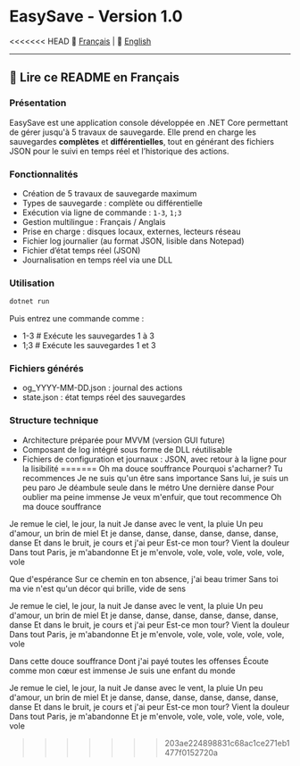 # EasySave - Version 1.0

<<<<<<< HEAD
📘 [Français](#📘-lire-ce-readme-en-français) | 📙 [English](#📙-read-this-readme-in-english)

---

## 📘 Lire ce README en Français

### Présentation

EasySave est une application console développée en .NET Core permettant de gérer jusqu'à 5 travaux de sauvegarde. Elle prend en charge les sauvegardes **complètes** et **différentielles**, tout en générant des fichiers JSON pour le suivi en temps réel et l’historique des actions.

### Fonctionnalités

- Création de 5 travaux de sauvegarde maximum
- Types de sauvegarde : complète ou différentielle
- Exécution via ligne de commande : `1-3`, `1;3`
- Gestion multilingue : Français / Anglais
- Prise en charge : disques locaux, externes, lecteurs réseau
- Fichier log journalier (au format JSON, lisible dans Notepad)
- Fichier d’état temps réel (JSON)
- Journalisation en temps réel via une DLL

### Utilisation

```bash
dotnet run
```

Puis entrez une commande comme :
- 1-3   # Exécute les sauvegardes 1 à 3
- 1;3   # Exécute les sauvegardes 1 et 3

### Fichiers générés
- og_YYYY-MM-DD.json : journal des actions
- state.json : état temps réel des sauvegardes

### Structure technique
- Architecture préparée pour MVVM (version GUI future)
- Composant de log intégré sous forme de DLL réutilisable
- Fichiers de configuration et journaux : JSON, avec retour à la ligne pour la lisibilité
=======
Oh ma douce souffrance
Pourquoi s'acharner? Tu recommences
Je ne suis qu'un être sans importance
Sans lui, je suis un peu paro
Je déambule seule dans le métro
Une dernière danse
Pour oublier ma peine immense
Je veux m'enfuir, que tout recommence
Oh ma douce souffrance

Je remue le ciel, le jour, la nuit
Je danse avec le vent, la pluie
Un peu d'amour, un brin de miel
Et je danse, danse, danse, danse, danse, danse, danse
Et dans le bruit, je cours et j'ai peur
Est-ce mon tour?
Vient la douleur
Dans tout Paris, je m'abandonne
Et je m'envole, vole, vole, vole, vole, vole, vole

Que d'espérance
Sur ce chemin en ton absence, j'ai beau trimer
Sans toi ma vie n'est qu'un décor qui brille, vide de sens

Je remue le ciel, le jour, la nuit
Je danse avec le vent, la pluie
Un peu d'amour, un brin de miel
Et je danse, danse, danse, danse, danse, danse, danse
Et dans le bruit, je cours et j'ai peur
Est-ce mon tour?
Vient la douleur
Dans tout Paris, je m'abandonne
Et je m'envole, vole, vole, vole, vole, vole, vole

Dans cette douce souffrance
Dont j'ai payé toutes les offenses
Écoute comme mon cœur est immense
Je suis une enfant du monde

Je remue le ciel, le jour, la nuit
Je danse avec le vent, la pluie
Un peu d'amour, un brin de miel
Et je danse, danse, danse, danse, danse, danse, danse
Et dans le bruit, je cours et j'ai peur
Est-ce mon tour?
Vient la douleur
Dans tout Paris, je m'abandonne
Et je m'envole, vole, vole, vole, vole, vole, vole
>>>>>>> 203ae224898831c68ac1ce271eb1477f0152720a
